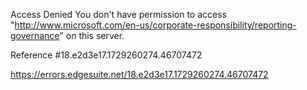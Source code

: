 Access Denied
You don't have permission to access "http://www.microsoft.com/en-us/corporate-responsibility/reporting-governance" on this server.

Reference #18.e2d3e17.1729260274.46707472

https://errors.edgesuite.net/18.e2d3e17.1729260274.46707472